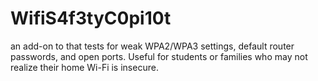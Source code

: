 # WifiS4f3tyC0pi10t
an add-on to that tests for weak WPA2/WPA3 settings, default router passwords, and open ports. Useful for students or families who may not realize their home Wi-Fi is insecure.

